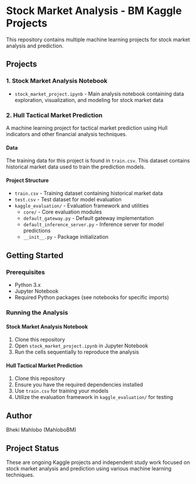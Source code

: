 # Stock Market Analysis - BM Kaggle Projects

This repository contains multiple machine learning projects for stock market analysis and prediction.

## Projects

### 1. Stock Market Analysis Notebook
- `stock_market_project.ipynb` - Main analysis notebook containing data exploration, visualization, and modeling for stock market data

### 2. Hull Tactical Market Prediction
A machine learning project for tactical market prediction using Hull indicators and other financial analysis techniques.

#### Data
The training data for this project is found in `train.csv`. This dataset contains historical market data used to train the prediction models.

#### Project Structure
- `train.csv` - Training dataset containing historical market data
- `test.csv` - Test dataset for model evaluation
- `kaggle_evaluation/` - Evaluation framework and utilities
  - `core/` - Core evaluation modules
  - `default_gateway.py` - Default gateway implementation
  - `default_inference_server.py` - Inference server for model predictions
  - `__init__.py` - Package initialization

## Getting Started

### Prerequisites
- Python 3.x
- Jupyter Notebook
- Required Python packages (see notebooks for specific imports)

### Running the Analysis

#### Stock Market Analysis Notebook
1. Clone this repository
2. Open `stock_market_project.ipynb` in Jupyter Notebook
3. Run the cells sequentially to reproduce the analysis

#### Hull Tactical Market Prediction
1. Clone this repository
2. Ensure you have the required dependencies installed
3. Use `train.csv` for training your models
4. Utilize the evaluation framework in `kaggle_evaluation/` for testing

## Author

Bheki Mahlobo (MahloboBM)

## Project Status

These are ongoing Kaggle projects and independent study work focused on stock market analysis and prediction using various machine learning techniques.
